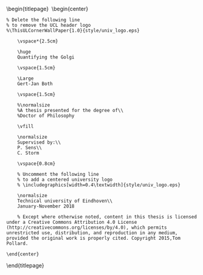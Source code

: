 <!-- 
This is the Latex-heavy title page. 
People outside UCL may want to remove the header logo 
and add the centred logo
-->

\begin{titlepage}
​    \begin{center}

    % Delete the following line
    % to remove the UCL header logo
    %\ThisULCornerWallPaper{1.0}{style/univ_logo.eps}
        
        \vspace*{2.5cm}
        
        \huge
        Quantifying the Golgi
        
        \vspace{1.5cm}
        
        \Large
        Gert-Jan Both
    
        \vspace{1.5cm}
    
        %\normalsize
        %A thesis presented for the degree of\\
        %Doctor of Philosophy
        
        \vfill
        
        \normalsize
        Supervised by:\\
        P. Sens\\
        C. Storm
    
        \vspace{0.8cm}
    
        % Uncomment the following line
        % to add a centered university logo
        % \includegraphics[width=0.4\textwidth]{style/univ_logo.eps}
        
        \normalsize
        Technical university of Eindhoven\\
        January-November 2018
    
        % Except where otherwise noted, content in this thesis is licensed under a Creative Commons Attribution 4.0 License (http://creativecommons.org/licenses/by/4.0), which permits unrestricted use, distribution, and reproduction in any medium, provided the original work is properly cited. Copyright 2015,Tom Pollard.
    
    \end{center}
\end{titlepage}
